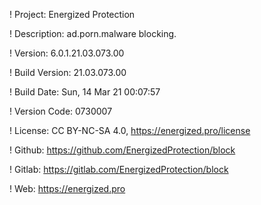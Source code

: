 ! Project: Energized Protection

! Description: ad.porn.malware blocking.

! Version: 6.0.1.21.03.073.00

! Build Version: 21.03.073.00

! Build Date: Sun, 14 Mar 21 00:07:57

! Version Code: 0730007

! License: CC BY-NC-SA 4.0, https://energized.pro/license

! Github: https://github.com/EnergizedProtection/block

! Gitlab: https://gitlab.com/EnergizedProtection/block


! Web: https://energized.pro

